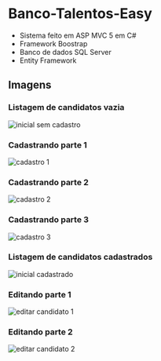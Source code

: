 # Banco-Talentos-Easy

- Sistema feito em ASP MVC 5 em C#
- Framework Boostrap
- Banco de dados SQL Server
- Entity Framework

## Imagens

### Listagem de candidatos vazia
![inicial sem cadastro](https://user-images.githubusercontent.com/14019619/37545355-57671374-2947-11e8-897f-9c6d29545159.png)

### Cadastrando parte 1
![cadastro 1](https://user-images.githubusercontent.com/14019619/37545348-564fa884-2947-11e8-8d7e-6c9f04d12295.png)

### Cadastrando parte 2
![cadastro 2](https://user-images.githubusercontent.com/14019619/37545349-567fe0e4-2947-11e8-877f-37cee3378211.png)

### Cadastrando parte 3
![cadastro 3](https://user-images.githubusercontent.com/14019619/37545350-56a641ee-2947-11e8-99a5-70ef4e34715c.png)

### Listagem de candidatos cadastrados
![inicial cadastrado](https://user-images.githubusercontent.com/14019619/37545354-574440d8-2947-11e8-9876-97aaf0ed8b75.png)

### Editando parte 1
![editar candidato 1](https://user-images.githubusercontent.com/14019619/37545351-56c964a8-2947-11e8-9690-2c64ac30145f.png)

### Editando parte 2
![editar candidato 2](https://user-images.githubusercontent.com/14019619/37545352-571ffb2e-2947-11e8-8642-21fb82f50b0e.png)

